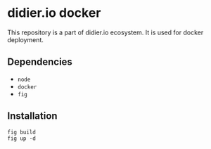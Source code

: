 # didier.io docker

This repository is a part of didier.io ecosystem.
It is used for docker deployment.

## Dependencies

* ``node``
* ``docker``
* ``fig``

## Installation

```
fig build
fig up -d
```
